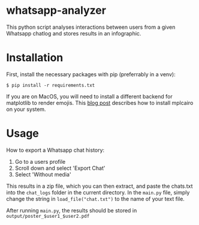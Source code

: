 # whatsapp-analyzer

This python script analyses interactions between users from a given Whatsapp chatlog and stores results in an infographic.

# Installation

First, install the necessary packages with pip (preferrably in a venv):

```
$ pip install -r requirements.txt
```

If you are on MacOS, you will need to install a different backend for matplotlib to render emojis. This [blog post](https://towardsdatascience.com/how-i-got-matplotlib-to-plot-apple-color-emojis-c983767b39e0) describes how to install mplcairo on your system.

# Usage

How to export a Whatsapp chat history:

1. Go to a users profile
2. Scroll down and select 'Export Chat'
3. Select 'Without media'

This results in a zip file, which you can then extract, and paste the chats.txt into the `chat_logs` folder in the current directory. In the `main.py` file, simply change the string in `load_file("chat.txt")` to the name of your text file.

After running `main.py`, the results should be stored in `output/poster_$user1_$user2.pdf`
